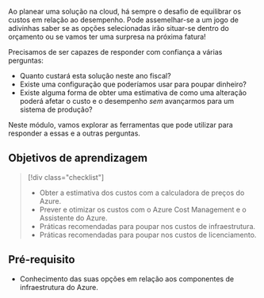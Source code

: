 Ao planear uma solução na cloud, há sempre o desafio de equilibrar os custos em relação ao desempenho. Pode assemelhar-se a um jogo de adivinhas saber se as opções selecionadas irão situar-se dentro do orçamento ou se vamos ter uma surpresa na próxima fatura!

Precisamos de ser capazes de responder com confiança a várias perguntas:

- Quanto custará esta solução neste ano fiscal? 
- Existe uma configuração que poderíamos usar para poupar dinheiro? 
- Existe alguma forma de obter uma estimativa de como uma alteração poderá afetar o custo e o desempenho _sem_ avançarmos para um sistema de produção?

Neste módulo, vamos explorar as ferramentas que pode utilizar para responder a essas e a outras perguntas.

## <a name="learning-objectives"></a>Objetivos de aprendizagem
> [!div class="checklist"]
> * Obter a estimativa dos custos com a calculadora de preços do Azure.
> * Prever e otimizar os custos com o Azure Cost Management e o Assistente do Azure.
> * Práticas recomendadas para poupar nos custos de infraestrutura.
> * Práticas recomendadas para poupar nos custos de licenciamento.

## <a name="prerequisite"></a>Pré-requisito 
- Conhecimento das suas opções em relação aos componentes de infraestrutura do Azure. 
